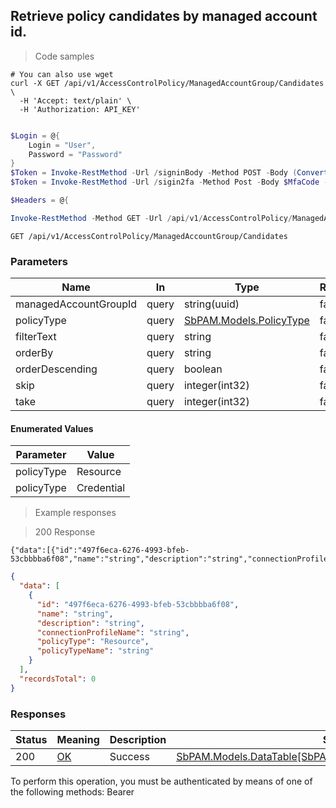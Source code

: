 
## Retrieve policy candidates by managed account id.

<a id="opIdGetPolicyCandidatesForAccountGroupAsync"></a>

> Code samples

```shell
# You can also use wget
curl -X GET /api/v1/AccessControlPolicy/ManagedAccountGroup/Candidates \
  -H 'Accept: text/plain' \
  -H 'Authorization: API_KEY'

```

```powershell

$Login = @{
    Login = "User",
    Password = "Password"
}
$Token = Invoke-RestMethod -Url /signinBody -Method POST -Body (ConvertTo-Json $Login)
$Token = Invoke-RestMethod -Url /sigin2fa -Method Post -Body $MfaCode -Headers @{Authorization: "Bearer $Token"}

$Headers = @{

Invoke-RestMethod -Method GET -Url /api/v1/AccessControlPolicy/ManagedAccountGroup/Candidates
```

`GET /api/v1/AccessControlPolicy/ManagedAccountGroup/Candidates`

<h3 id="retrieve-policy-candidates-by-managed-account-id.-parameters">Parameters</h3>

|Name|In|Type|Required|Description|
|---|---|---|---|---|
|managedAccountGroupId|query|string(uuid)|false|none|
|policyType|query|[SbPAM.Models.PolicyType](#schemasbpam.models.policytype)|false|none|
|filterText|query|string|false|none|
|orderBy|query|string|false|none|
|orderDescending|query|boolean|false|none|
|skip|query|integer(int32)|false|none|
|take|query|integer(int32)|false|none|

#### Enumerated Values

|Parameter|Value|
|---|---|
|policyType|Resource|
|policyType|Credential|

> Example responses

> 200 Response

```
{"data":[{"id":"497f6eca-6276-4993-bfeb-53cbbbba6f08","name":"string","description":"string","connectionProfileName":"string","policyType":"Resource","policyTypeName":"string"}],"recordsTotal":0}
```

```json
{
  "data": [
    {
      "id": "497f6eca-6276-4993-bfeb-53cbbbba6f08",
      "name": "string",
      "description": "string",
      "connectionProfileName": "string",
      "policyType": "Resource",
      "policyTypeName": "string"
    }
  ],
  "recordsTotal": 0
}
```

<h3 id="retrieve-policy-candidates-by-managed-account-id.-responses">Responses</h3>

|Status|Meaning|Description|Schema|
|---|---|---|---|
|200|[OK](https://tools.ietf.org/html/rfc7231#section-6.3.1)|Success|[SbPAM.Models.DataTable[SbPAM.Models.AccessControlPolicyDetails]](#schemasbpam.models.datatable[sbpam.models.accesscontrolpolicydetails])|

<aside class="warning">
To perform this operation, you must be authenticated by means of one of the following methods:
Bearer
</aside>


